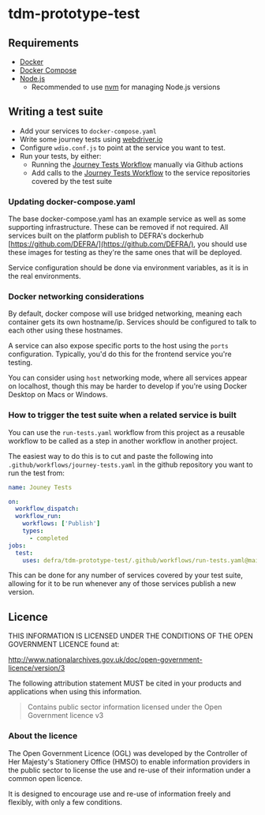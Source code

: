 # tdm-prototype-test

## Requirements

- [Docker](https://www.docker.com/)
- [Docker Compose](https://docs.docker.com/compose/)
- [Node.js](https://nodejs.org/en/)
  - Recommended to use [nvm](https://github.com/nvm-sh/nvm) for managing Node.js versions

## Writing a test suite

- Add your services to `docker-compose.yaml`
- Write some journey tests using [webdriver.io](https://webdriver.io/docs/gettingstarted)
- Configure `wdio.conf.js` to point at the service you want to test.
- Run your tests, by either:
  - Running the [Journey Tests Workflow](https://github.com/DEFRA/tdm-prototype-test/actions/workflows/run-tests.yaml) manually via Github actions
  - Add calls to the [Journey Tests Workflow](https://github.com/DEFRA/tdm-prototype-test/blob/main/.github/workflows/run-tests.yaml) to the service repositories covered by the test suite

### Updating docker-compose.yaml

The base docker-compose.yaml has an example service as well as some supporting infrastructure. These can be removed if not required.
All services built on the platform publish to DEFRA's dockerhub [https://github.com/DEFRA/](https://github.com/DEFRA/), you should use these images for testing as they're the same ones that will be deployed.

Service configuration should be done via environment variables, as it is in the real environments.

### Docker networking considerations

By default, docker compose will use bridged networking, meaning each container gets its own hostname/ip. Services should be configured to talk to each other using these hostnames.

A service can also expose specific ports to the host using the `ports` configuration. Typically, you'd do this for the frontend service you're testing.

You can consider using `host` networking mode, where all services appear on localhost, though this may be harder to develop if you're using Docker Desktop on Macs or Windows.

### How to trigger the test suite when a related service is built

You can use the `run-tests.yaml` workflow from this project as a reusable workflow to be called as a step in another workflow in another project.

The easiest way to do this is to cut and paste the following into `.github/workflows/journey-tests.yaml` in the github repository you want to run the test from:

```yaml
name: Jouney Tests

on:
  workflow_dispatch:
  workflow_run:
    workflows: ['Publish']
    types:
      - completed
jobs:
  test:
    uses: defra/tdm-prototype-test/.github/workflows/run-tests.yaml@main
```

This can be done for any number of services covered by your test suite, allowing for it to be run whenever any of those services publish a new version.

## Licence

THIS INFORMATION IS LICENSED UNDER THE CONDITIONS OF THE OPEN GOVERNMENT LICENCE found at:

<http://www.nationalarchives.gov.uk/doc/open-government-licence/version/3>

The following attribution statement MUST be cited in your products and applications when using this information.

> Contains public sector information licensed under the Open Government licence v3

### About the licence

The Open Government Licence (OGL) was developed by the Controller of Her Majesty's Stationery Office (HMSO) to enable
information providers in the public sector to license the use and re-use of their information under a common open
licence.

It is designed to encourage use and re-use of information freely and flexibly, with only a few conditions.
